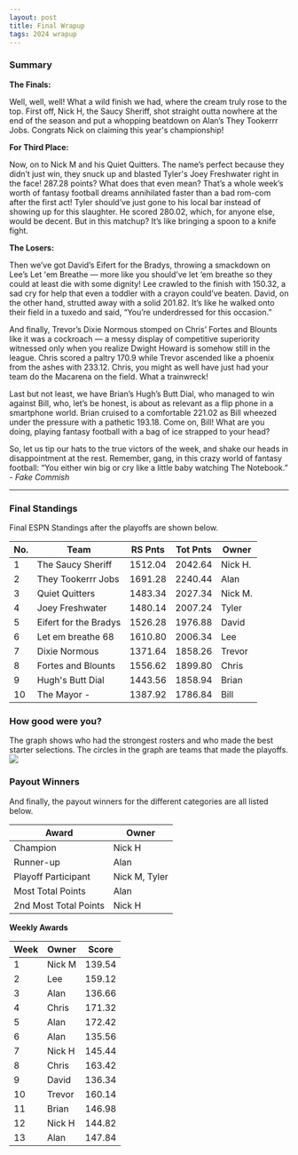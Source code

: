 ```yaml
---
layout: post
title: Final Wrapup
tags: 2024 wrapup
---
```


### Summary
**The Finals:**  

Well, well, well! What a wild finish we had, where the cream truly rose to the top. First off, Nick H, the Saucy Sheriff, shot straight outta nowhere at the end of the season and put a whopping beatdown on Alan’s They Tookerrr Jobs. Congrats Nick on claiming this year's championship! 

**For Third Place:** 

Now, on to Nick M and his Quiet Quitters. The name’s perfect because they didn’t just win, they snuck up and blasted Tyler's Joey Freshwater right in the face! 287.28 points? What does that even mean? That’s a whole week’s worth of fantasy football dreams annihilated faster than a bad rom-com after the first act! Tyler should’ve just gone to his local bar instead of showing up for this slaughter. He scored 280.02, which, for anyone else, would be decent. But in this matchup? It’s like bringing a spoon to a knife fight.

**The Losers:**

Then we’ve got David’s Eifert for the Bradys, throwing a smackdown on Lee’s Let 'em Breathe — more like you should’ve let ‘em breathe so they could at least die with some dignity! Lee crawled to the finish with 150.32, a sad cry for help that even a toddler with a crayon could’ve beaten. David, on the other hand, strutted away with a solid 201.82. It’s like he walked onto their field in a tuxedo and said, “You’re underdressed for this occasion.”

And finally, Trevor’s Dixie Normous stomped on Chris’ Fortes and Blounts like it was a cockroach — a messy display of competitive superiority witnessed only when you realize Dwight Howard is somehow still in the league. Chris scored a paltry 170.9 while Trevor ascended like a phoenix from the ashes with 233.12. Chris, you might as well have just had your team do the Macarena on the field. What a trainwreck! 

Last but not least, we have Brian’s Hugh’s Butt Dial, who managed to win against Bill, who, let’s be honest, is about as relevant as a flip phone in a smartphone world. Brian cruised to a comfortable 221.02 as Bill wheezed under the pressure with a pathetic 193.18. Come on, Bill! What are you doing, playing fantasy football with a bag of ice strapped to your head? 

So, let us tip our hats to the true victors of the week, and shake our heads in disappointment at the rest. Remember, gang, in this crazy world of fantasy football: “You either win big or cry like a little baby watching The Notebook.”  *- Fake Commish*

___

### Final Standings

Final ESPN Standings after the playoffs are shown below.

|  No. | Team                   | RS Pnts | Tot Pnts | Owner           |
|------|------------------------|---------|----------|-----------------|
|    1 | The Saucy Sheriff      | 1512.04 |  2042.64 | Nick H.         |
|    2 | They Tookerrr Jobs     | 1691.28 |  2240.44 | Alan            |
|    3 | Quiet Quitters         | 1483.34 |  2027.34 | Nick M.         |
|    4 | Joey Freshwater        | 1480.14 |  2007.24 | Tyler           |
|    5 | Eifert  for the Bradys | 1526.28 |  1976.88 | David           |
|    6 | Let em breathe 68      | 1610.80 |  2006.34 | Lee             |
|    7 | Dixie Normous          | 1371.64 |  1858.26 | Trevor          |
|    8 | Fortes and Blounts     | 1556.62 |  1899.80 | Chris           |
|    9 | Hugh's  Butt Dial      | 1443.56 |  1858.94 | Brian           |
|   10 | The Mayor -            | 1387.92 |  1786.84 | Bill            |


  
### How good were you?

The graph shows who had the strongest rosters and who made the best starter selections. The circles in the graph are teams that made the playoffs.  
![](../assets/img/roster_skill_final_2024.png)


  
### Payout Winners

And finally, the payout winners for the different categories are all listed below.

| Award                 | Owner      |
|-----------------------|------------|
| Champion              | Nick H     |
| Runner-up             | Alan       |
| Playoff Participant   | Nick M, Tyler |
| Most Total Points     | Alan       |
| 2nd Most Total Points | Nick H     |


**Weekly Awards**

| Week | Owner | Score |
|------|-------|-------|
| 1    | Nick M  | 139.54 |
| 2    | Lee     | 159.12 |
| 3    | Alan    | 136.66 |
| 4    | Chris   | 171.32 |
| 5    | Alan    | 172.42 |
| 6    | Alan    | 135.56 |
| 7    | Nick H  | 145.44 |
| 8    | Chris   | 163.42 |
| 9    | David   | 136.34 |
| 10   | Trevor  | 160.14 |
| 11   | Brian   | 146.98 |
| 12   | Nick H  | 144.82 |
| 13   | Alan    | 147.84 |


